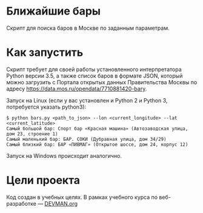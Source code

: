 # Ближайшие бары

Скрипт для поиска баров в Москве по заданным параметрам.


# Как запустить

Скрипт требует для своей работы установленного интерпретатора Python версии 3.5,
а также список баров в формате JSON, который можно загрузить с Портала открытых данных 
Правительства Москвы по адресу https://data.mos.ru/opendata/7710881420-bary.

Запуск на Linux (если у вас установлен и Python 2 и Python 3, потребуется указать python3):

```#!bash
$ python bars.py <path_to_json> --lon <current_longitude> --lat <current_latitude> 
Самый большой бар: Спорт бар «Красная машина» (Автозаводская улица, дом 23, строение 1)
Самый маленький бар: БАР. СОКИ (Дубравная улица, дом 34/29)
Самый близкий бар: БАР «ПИВМАГ» (Открытое шоссе, дом 24, корпус 12)
```

Запуск на Windows происходит аналогично.


# Цели проекта

Код создан в учебных целях. В рамках учебного курса по веб-разработке — [DEVMAN.org](https://devman.org)

